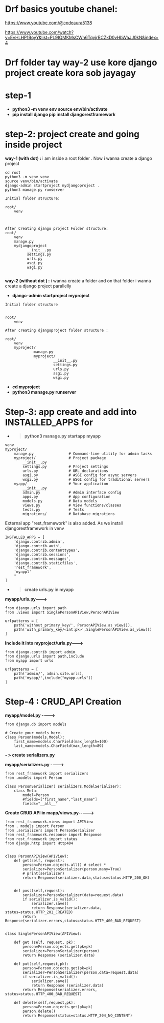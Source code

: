 # Drf basics youtube chanel:

https://www.youtube.com/@codeaura5138

https://www.youtube.com/watch?v=EvHLHP1BoyY&list=PL9IQMKMsCWh6TqvjrRCZkD0vHbWaJJ0kN&index=4



# Drf folder tay way-2 use kore django project create kora sob jayagay

# **step-1**

- **python3 -m venv env
  source env/bin/activate**
- **pip install django
  pip install djangorestframework**

# **step-2: project create and going inside project**

**way-1 (with dot) :** i am inside a root folder . Now i wanna create a django project

```
cd root
python3 -m venv venv
source venv/bin/activate
django-admin startproject mydjangoproject .
python3 manage.py runserver
```

```
Initial folder structure:

root/
    venv



After Creating django project Folder structure:
root/
    venv
    manage.py
    mydjangoproject
          __init__.py
          settings.py
          urls.py
          asgi.py
          wsgi.py
  
```

**way-2 (without dot ) :** i wanna create a folder and on that folder i wanna create a django project parallelly

- **django-admin startproject myproject**

```
Initial folder structure


root/
    venv
```

```
After creating djangoproject folder structure :

root/
    venv
    myproject/
             manage.py
             myproject/
                      __init__.py
                      settings.py
                      urls.py
                      asgi.py
                      wsgi.py
```

- **cd myproject**
- **python3 manage.py runserver**

# **Step-3: app create and add into INSTALLED_APPS for**

- > **python3 manage.py startapp myapp**
  >

```
venv
myproject/
    manage.py                # Command-line utility for admin tasks
    myproject/               # Project package
        __init__.py
        settings.py          # Project settings
        urls.py              # URL declarations
        asgi.py              # ASGI config for async servers
        wsgi.py              # WSGI config for traditional servers
    myapp/                   # Your application
        __init__.py
        admin.py             # Admin interface config
        apps.py              # App configuration
        models.py            # Data models
        views.py             # View functions/classes
        tests.py             # Tests
        migrations/          # Database migrations
```

External app "rest_framework" is also added. As we install djangorestframework in venv

```
INSTALLED_APPS = [
    'django.contrib.admin',
    'django.contrib.auth',
    'django.contrib.contenttypes',
    'django.contrib.sessions',
    'django.contrib.messages',
    'django.contrib.staticfiles',
    'rest_framework',
    'myapp1'
    "
]

```

- > **create urls.py in myapp**
  >

**myapp/urls.py--->**

```
from django.urls import path
from .views import SinglePersonAPIView,PersonAPIView

urlpatterns = [
    path('without_primary_key/', PersonAPIView.as_view()),
    path('with_primary_key/<int:pk>',SinglePersonAPIView.as_view())
]
```

**Include it into myproject/urls.py--->**

```
from django.contrib import admin
from django.urls import path,include
from myapp import urls

urlpatterns = [
    path('admin/', admin.site.urls),
    path('myapp/',include("myapp.urls"))
]
```

# **Step-4 : CRUD_API Creation**

**myapp/model.py ---->**

```
from django.db import models

# Create your models here.
class Person(models.Model):
    first_name=models.CharField(max_length=100)
    last_name=models.CharField(max_length=89)
```

**- > create serializers.py**

**myapp/serializers.py ---->**

```
from rest_framework import serializers 
from .models import Person

class PersonSerializer( serializers.ModelSerializer):
    class Meta:
        model=Person
        #fields=["first_name","last_name"]
        fields="__all__"
```

**Create CRUD API in  mapp/views.py----->**

```
from rest_framework.views import APIView
from . models import Person
from .serializers import PersonSerializer
from rest_framework.response import Response
from rest_framework import status
from django.http import Http404


class PersonAPIView(APIView):
    def get(self, request):
        person=Person.objects.all() # select *
        serializer=PersonSerializer(person,many=True)
        # print(serializer)
        return Response(serializer.data,status=status.HTTP_200_OK)
  

    def post(self,request):
        serializer=PersonSerializer(data=request.data)
        if serializer.is_valid():
            serializer.save()
            return Response(serializer.data, status=status.HTTP_201_CREATED)
        return Response(serializer.errors,status=status.HTTP_400_BAD_REQUEST)
  

class SinglePersonAPIView(APIView):
  
    def get (self, request, pk):
        person=Person.objects.get(pk=pk)
        serializer=PersonSerializer(person)
        return Response (serializer.data)
  
    def put(self,request,pk):
        person=Person.objects.get(pk=pk)
        serializer=PersonSerializer(person,data=request.data)
        if serializer.is_valid():
            serializer.save()
            return Response (serializer.data)
        return Response(serializer.errors, status=status.HTTP_400_BAD_REQUEST)
  
    def delete(self,request,pk):
        person=Person.objects.get(pk=pk)
        person.delete()
        return Response(status=status.HTTP_204_NO_CONTENT)

```
